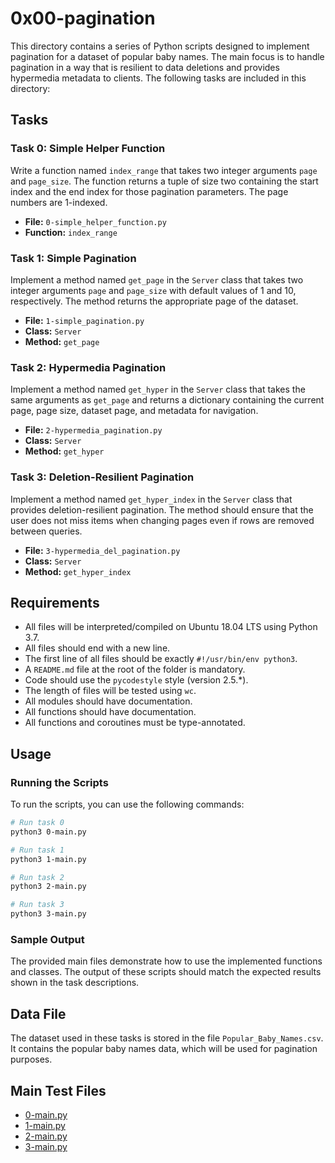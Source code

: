 # 0x00-pagination

This directory contains a series of Python scripts designed to implement pagination for a dataset of popular baby names. The main focus is to handle pagination in a way that is resilient to data deletions and provides hypermedia metadata to clients. The following tasks are included in this directory:

## Tasks

### Task 0: Simple Helper Function

Write a function named `index_range` that takes two integer arguments `page` and `page_size`. The function returns a tuple of size two containing the start index and the end index for those pagination parameters. The page numbers are 1-indexed.

- **File:** `0-simple_helper_function.py`
- **Function:** `index_range`

### Task 1: Simple Pagination

Implement a method named `get_page` in the `Server` class that takes two integer arguments `page` and `page_size` with default values of 1 and 10, respectively. The method returns the appropriate page of the dataset.

- **File:** `1-simple_pagination.py`
- **Class:** `Server`
- **Method:** `get_page`

### Task 2: Hypermedia Pagination

Implement a method named `get_hyper` in the `Server` class that takes the same arguments as `get_page` and returns a dictionary containing the current page, page size, dataset page, and metadata for navigation.

- **File:** `2-hypermedia_pagination.py`
- **Class:** `Server`
- **Method:** `get_hyper`

### Task 3: Deletion-Resilient Pagination

Implement a method named `get_hyper_index` in the `Server` class that provides deletion-resilient pagination. The method should ensure that the user does not miss items when changing pages even if rows are removed between queries.

- **File:** `3-hypermedia_del_pagination.py`
- **Class:** `Server`
- **Method:** `get_hyper_index`

## Requirements

- All files will be interpreted/compiled on Ubuntu 18.04 LTS using Python 3.7.
- All files should end with a new line.
- The first line of all files should be exactly `#!/usr/bin/env python3`.
- A `README.md` file at the root of the folder is mandatory.
- Code should use the `pycodestyle` style (version 2.5.*).
- The length of files will be tested using `wc`.
- All modules should have documentation.
- All functions should have documentation.
- All functions and coroutines must be type-annotated.

## Usage

### Running the Scripts

To run the scripts, you can use the following commands:

```bash
# Run task 0
python3 0-main.py

# Run task 1
python3 1-main.py

# Run task 2
python3 2-main.py

# Run task 3
python3 3-main.py
```

### Sample Output

The provided main files demonstrate how to use the implemented functions and classes. The output of these scripts should match the expected results shown in the task descriptions.

## Data File

The dataset used in these tasks is stored in the file `Popular_Baby_Names.csv`. It contains the popular baby names data, which will be used for pagination purposes.

## Main Test Files

- [0-main.py](0-main.py)
- [1-main.py](1-main.py)
- [2-main.py](2-main.py)
- [3-main.py](3-main.py)